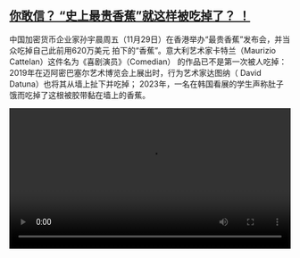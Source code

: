 <!--1733237225000-->
[你敢信？ “史上最贵香蕉”就这样被吃掉了？ ！](https://www.dw.com/zh/%E4%BD%A0%E6%95%A2%E4%BF%A1%EF%BC%9F%20%E2%80%9C%E5%8F%B2%E4%B8%8A%E6%9C%80%E8%B4%B5%E9%A6%99%E8%95%89%E2%80%9D%E5%B0%B1%E8%BF%99%E6%A0%B7%E8%A2%AB%E5%90%83%E6%8E%89%E4%BA%86%EF%BC%9F%20%EF%BC%81/a-70928297)
------

<p>中国加密货币企业家孙宇晨周五（11月29日）在香港举办“最贵香蕉”发布会，并当众吃掉自己此前用620万美元 拍下的“香蕉”。意大利艺术家卡特兰（Maurizio Cattelan）这件名为《喜剧演员》（Comedian） 的作品已不是第一次被人吃掉：2019年在迈阿密巴塞尔艺术博览会上展出时，行为艺术家达图纳（ David Datuna）也将其从墙上扯下并吃掉； 2023年，一名在韩国看展的学生声称肚子饿而吃掉了这根被胶带黏在墙上的香蕉。</small></p><video src="https://tvdownloaddw-a.akamaihd.net/Events/mp4/vdt_zh/2024/dwvgchi241130_banane_01icw_AVC_1280x720.mp4" controls style="width:100%"></video>
